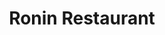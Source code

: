---
layout: place
title: "Ronin Restaurant"
permalink: /ohio/dublin/ronin-restaurant.html
stateAbbr: OH
stateName: Ohio
cityName: Dublin
seo:
  name: "Ronin Restaurant"
  type: Restaurant
  links: http://roninsushiohio.com/
description: "Sashimi, noodles & Japanese entrees in a cheerful space with an eat-at sushi bar & long happy hours. Ronin Restaurant serves delicious sushi in Dublin, Ohio. Try fresh Japanese dishes for a great dining experience. Available for takeout, delivery, lunch, and dinner."
place_id: ChIJ8bV5fBqTOIgR6qizHwWhJOs
photos:
  - name: >-
      places/ChIJ8bV5fBqTOIgR6qizHwWhJOs/photos/AeeoHcJGOtN5ObPOc88Ue5XxcpmpUCdA4BHg_pOeHiD7cSK22_-uiByCFcx82nqpolquUpSsWEawGUoZZMABKvia3CSj6jgeu-IWaultueZOsb7WhalKqHIn31CEYU0nlUkJhDDa9N-Wkkra6DdcukkF7B56l-o2gwaX9alPeoN_hxI8xRx4n82hVogLIkjemW2KwKxWCNJmfSAPL-BsKhgAPi5EOi26QXBfIZ2LK_6jlx9CI-hwQ5Sv0AIqkC2QsIMpgYncNOf3TMceWl5mXGBUVjdH21ZwWZjZz2A-_p5HRNzmCB0RJ4S9xrIZd72Tb8xrv-lIeY5nsD0Tz76if9WxhTlS5RryrF0H0zyGDc2fwU4IP8YTRrSoO13RRfHltreQdNuO9uDTgi1pjjD-N7hPZ3cbcNjFHfUppDw25hwDPDXdR3ix
    widthPx: 480
    heightPx: 640
    authorAttributions:
      - displayName: Makit So
        uri: https://maps.google.com/maps/contrib/108650520592962613150
        photoUri: >-
          https://lh3.googleusercontent.com/a-/ALV-UjWvVWnLSnH5dREJuVv9qhtZ26qaV4__hKIpCA8VeANCBZe9bqU=s100-p-k-no-mo
    flagContentUri: >-
      https://www.google.com/local/imagery/report/?cb_client=maps_api_places.places_api&image_key=!1e10!2sCIHM0ogKEICAgICK9Kzk8wE&hl=en-US
    googleMapsUri: >-
      https://www.google.com/maps/place//data=!3m4!1e2!3m2!1sCIHM0ogKEICAgICK9Kzk8wE!2e10!4m2!3m1!1s0x8838931a7c79b5f1:0xeb24a1051fb3a8ea
  - name: >-
      places/ChIJ8bV5fBqTOIgR6qizHwWhJOs/photos/AeeoHcIDCSJHaHgIQZsRIVNLaTiusNV3vpXLSMGIoOVFHt9X_U0CVVflpyYs8J3S0668dp3PZyDFDooHklH-MbUjjO36dpN77FHCQ7xjieOmsXQQqTKncOoDEsTLhR17FJZlul0b4Vvqa-KlI0EVuNHdZBIRaFuq54gESe3pysmU_2CB9tz4a1H2XfH8ZmqIBr5PqfHkfI5T5kJ1wMcXYWaNpAfWQ7FG3We4joM9lFmwRjh7BQsRGo5kV0Zn9O_7v85eqUPug0W8Am2I7OhrFRCRbSJa0lXlXR5zxjPkQtwViAUZeFerx55inV21eaahBg1lenwHJTc93wKxP1ih7LfcxMfxrZuBO2oFjVCBYwYW0k_bVOI7f9C7sui6FDmncWwpgzg__ZHNsmnhp370f3lHcJuVsF05riWGqM8v3d4icRfljD_n
    widthPx: 4032
    heightPx: 1960
    authorAttributions:
      - displayName: Lucas Alexander
        uri: https://maps.google.com/maps/contrib/105425554462280647532
        photoUri: >-
          https://lh3.googleusercontent.com/a-/ALV-UjUngwlHKIz4QW-u_jBZFRWRhQTDtjXJ_1bd7caXpWJcm4BYulzUsw=s100-p-k-no-mo
    flagContentUri: >-
      https://www.google.com/local/imagery/report/?cb_client=maps_api_places.places_api&image_key=!1e10!2sCIHM0ogKEICAgICEgorq7gE&hl=en-US
    googleMapsUri: >-
      https://www.google.com/maps/place//data=!3m4!1e2!3m2!1sCIHM0ogKEICAgICEgorq7gE!2e10!4m2!3m1!1s0x8838931a7c79b5f1:0xeb24a1051fb3a8ea
  - name: >-
      places/ChIJ8bV5fBqTOIgR6qizHwWhJOs/photos/AeeoHcKdFByCRo42VNi5RZYvhZUKapLl02UUYNeyA2MsWXDSziPp577PxgO5ihnF4rpWhNQ3oxudFAJvZclvxbxOUkWwHeP-hPfukGzbQUzZCJrdnzukcGXjI9PfKSNImFjt9odKskcn9id5Wr6cxbUTH7a3FaPoO10VgpkBmDAVqYwM_TxddJ-pyEHPb0ZPwrFkAgngZl2MpReEhijkGooH6PEuvW8ojg8pqpK-daDXoqHP4HQvMW1YCGEmuJZ3bTJ3lrkydLVI625FVHhLQtFX6bq7KLvPUTlp0tpVE4Mw5FYlZxpw83uIC5jBPn5pYovBxODhNjjH_l5yvOld399Lo1AdwHysbzo5y6Udu50G9v9LX5wLH-QMwxYUVp7ujsLNN95zDvPFz-WyItKFsQduwbAoPRjp4z5bqiIbMA7KJIwjCQ
    widthPx: 4032
    heightPx: 3024
    authorAttributions:
      - displayName: Khalid Abusamieh
        uri: https://maps.google.com/maps/contrib/113859198477928940530
        photoUri: >-
          https://lh3.googleusercontent.com/a/ACg8ocKQ6uvOws66S3bNV6tbpOckD8g2Lo9HW87vTMADzGEvn1m03Tkr=s100-p-k-no-mo
    flagContentUri: >-
      https://www.google.com/local/imagery/report/?cb_client=maps_api_places.places_api&image_key=!1e10!2sCIHM0ogKEICAgICnguHjUA&hl=en-US
    googleMapsUri: >-
      https://www.google.com/maps/place//data=!3m4!1e2!3m2!1sCIHM0ogKEICAgICnguHjUA!2e10!4m2!3m1!1s0x8838931a7c79b5f1:0xeb24a1051fb3a8ea
  - name: >-
      places/ChIJ8bV5fBqTOIgR6qizHwWhJOs/photos/AeeoHcJTSLzPURQfvw7331NDLLI74KWZ3nMGVdPiU11gz1vFKFhTr20MjRqxsTClhWVOX2OKkgq_8C8FhSJp7WT3A5QyLzd-5etPUkWjBn0nyfNOiFuwx1ZUrjZ7QMwHHUlrmFJbsRYx_tYxHSWbqRg2i9PzXikSkzwdv3yDZpIDBT3gaDXzdATY7F-ELU5vALZ-svUdQbXMmkT0Mm-7Ng9bm8KH52fLHMxWAYvziJx0NFb5JpAh2qC0pLzHxoD13ryB4BJd35WhkjJ1-iykby-A9ZUc2wFmiZte64AGWyvFgZB5PdV0IIu_uRLToG7yVApMj5CP5a525slqhJnIYZchbCs0DLiJ6z1H2dxQdxd-DSVZ94H6CHdIQmwXxr8ysGyUFl5fpHcbJ3QLicXf257A-wDPbxbCc0O9eaO7HVIkaH1FD_L1
    widthPx: 4032
    heightPx: 3024
    authorAttributions:
      - displayName: Mariama
        uri: https://maps.google.com/maps/contrib/102137466834048129189
        photoUri: >-
          https://lh3.googleusercontent.com/a-/ALV-UjX5gPdSAmKXyoN3y0prr-OX6-u8lWrMppgiC2P5_ZyLRdPMhBNm=s100-p-k-no-mo
    flagContentUri: >-
      https://www.google.com/local/imagery/report/?cb_client=maps_api_places.places_api&image_key=!1e10!2sCIHM0ogKEICAgICsgOjR2gE&hl=en-US
    googleMapsUri: >-
      https://www.google.com/maps/place//data=!3m4!1e2!3m2!1sCIHM0ogKEICAgICsgOjR2gE!2e10!4m2!3m1!1s0x8838931a7c79b5f1:0xeb24a1051fb3a8ea
  - name: >-
      places/ChIJ8bV5fBqTOIgR6qizHwWhJOs/photos/AeeoHcIeJ9J9uU7H0kjOh5S_wRNWIWSerPXv4nzaKPHO4OXJ-yi_WteGHs5UA80SjyHm6fI2IG5wj4WjdrCYF0QTGhtnGTqkENtj-QxTD2a8lEMfXWEJmhuYxdN_SpcbJWIf5ZxAlSfbQwzenYlLRf_GHKqhZ-KqDxRi_9Nb-2nmfV-b4ki2_MMPt4NEm0VJStEFnXC_S5xB5lp_JA9MLO8Yc5JgYV2kMLz5YHO194e4AHZxgeZpU5zWMM49jB-ZDfDjHTVEdTXGFHhOJwfx2AlIK-L0rsCcrl40U-e5zdviQfk5Xdqj6lnLBJ7dEGwe5dEoX87FXmtw85x1OLB3EVSzgJyiXXW4cYgp-UvRclm3HS3-EXcNgEvG7w1yo96VxtRPNubbuqVayniMx96e2iM2jp_1oDpz_nm6a6jUdxXCDGZsyQ
    widthPx: 3024
    heightPx: 4032
    authorAttributions:
      - displayName: Keaton Sweeney
        uri: https://maps.google.com/maps/contrib/108274781614196433857
        photoUri: >-
          https://lh3.googleusercontent.com/a-/ALV-UjVZmtsg5g7tLcQSN_HY3PvY70Ifrv6xuTW_QvwBfyD6drYNSyXv=s100-p-k-no-mo
    flagContentUri: >-
      https://www.google.com/local/imagery/report/?cb_client=maps_api_places.places_api&image_key=!1e10!2sCIHM0ogKEICAgIDHuZeXWQ&hl=en-US
    googleMapsUri: >-
      https://www.google.com/maps/place//data=!3m4!1e2!3m2!1sCIHM0ogKEICAgIDHuZeXWQ!2e10!4m2!3m1!1s0x8838931a7c79b5f1:0xeb24a1051fb3a8ea
  - name: >-
      places/ChIJ8bV5fBqTOIgR6qizHwWhJOs/photos/AeeoHcIRUv4QnMcqAB0RW38gJbjhVgmmqgL2EzEbl2s7MkgE74PTcnCRe6Pv79NoSe-WyDNUaRAYf7G3HjuMNZtDU8eqMrO8EtPMZ2oD2PGwGOL816ZEwlb9_fmsFqmcr8nyphV2_2VqFsL0UKuiaR5r-4J2AO6GJP096dDqrx5D1fHNpZguqxG2MVO0onT0-iEc5dp_QA4odYYnmo5Ugz7t0tmpfUt6m-Yt_qnuufZh0BAAH4hjdh2dgiKynDXhkVckNJPrzwci0oR44Lr7a5uoz7sUIh_FOdgssnMoEID_5CJAInmbrbpHgw5Omi3o2z_PTRmF9l3oRmTDhdew3X0iWTsR5MNxMjJJ6beKZV7m0h420ArLbNrlUKns4wI3zmdos_Qm02XQKB09_LZfptqnfZJOjJ8Gmx1_niDPArIy718FuA
    widthPx: 4000
    heightPx: 2252
    authorAttributions:
      - displayName: Brian Hall
        uri: https://maps.google.com/maps/contrib/113200623918103333231
        photoUri: >-
          https://lh3.googleusercontent.com/a/ACg8ocJa5iJqpQHAzD-h_jApYcZrYcjS0RaEdD6d9iI551myorIP3A=s100-p-k-no-mo
    flagContentUri: >-
      https://www.google.com/local/imagery/report/?cb_client=maps_api_places.places_api&image_key=!1e10!2sCIHM0ogKEICAgICV9ZfDIw&hl=en-US
    googleMapsUri: >-
      https://www.google.com/maps/place//data=!3m4!1e2!3m2!1sCIHM0ogKEICAgICV9ZfDIw!2e10!4m2!3m1!1s0x8838931a7c79b5f1:0xeb24a1051fb3a8ea
  - name: >-
      places/ChIJ8bV5fBqTOIgR6qizHwWhJOs/photos/AeeoHcKTptaF-37IuYIWZmqeoR8L1nG8oTP0Gxb5bnttmrWd1PoEAik94APJzwXqr-cHpohlc1DvnlPd-Gnq2lkXTV7N3iIXPjPfa_WXx-xpDxAujN0rgZHKFr5dGYc9laCmA49Fy-_gKlqzqZee3sNN5KfVdm9fukk5Xp5AhwFGCfPA7mcsjqzm7Q5AAg18W72O8RlE7rGaWCCjG68v66AeqsAYSYPzhlFpmp82v8PO0WJP2ZDp6CIf4tS9IkP1pkM-_HdHDRGaSXfO0qlVLR1X-4vIbiml7FmrfFqVzJm0ukcZAQnorbAsdbZeqeYabOYrMAQg-BQWyYhgR8a9ta7z5tl2S1Lh1gCMvLVYdvqi50lmKTUyMpy62-gstcun5FnvTD8RbJ1jN9Rc1AuaOj_7_Dsru6oXnWA6Oo4bQAUP6dlG6w
    widthPx: 3024
    heightPx: 4032
    authorAttributions:
      - displayName: Amadou Niane
        uri: https://maps.google.com/maps/contrib/117184776658452574338
        photoUri: >-
          https://lh3.googleusercontent.com/a-/ALV-UjUGU8KmHWgZRgCZ6a3hF6hQ1xZUYcLFvaRU7DUDfIcZgQT4Fesf=s100-p-k-no-mo
    flagContentUri: >-
      https://www.google.com/local/imagery/report/?cb_client=maps_api_places.places_api&image_key=!1e10!2sCIHM0ogKEICAgICFk-bsYw&hl=en-US
    googleMapsUri: >-
      https://www.google.com/maps/place//data=!3m4!1e2!3m2!1sCIHM0ogKEICAgICFk-bsYw!2e10!4m2!3m1!1s0x8838931a7c79b5f1:0xeb24a1051fb3a8ea
  - name: >-
      places/ChIJ8bV5fBqTOIgR6qizHwWhJOs/photos/AeeoHcJiTAqvvynxnXEFilH5knAnmMMuhodHP3uyDNWc2CKRx-2gR5IHTUVak_l13kW0L5QrEHPalKyJIzJPh6XF59a1u3VhdT1uyhwv3mp1MCR9gOxYu5cTVbAk0QliKVjYcHDhWFo2vC3Bfp76hckvlWy_3tSS4KrHNtdO5l1d9qg6jI2vuUmRbZB8WZAirKO9HSnli-uWdL6dUu9CIucQThkv1HWxhUt01JTfkUUdpYmFx-PHsSdvrWZfZRaCf4ztFWxzQz5ZOupgWl7jGjdjp8ycTBgOui4QUu9hLfCc7v21nMusQZFXiWYK7mdS7UYjuF_Hhy3i7EOC5AfkTy7pF4XIy8cg13tlJRXbEv_JynE8wkpQVhgZZyc8_SxD6vLh7typ9x5j-oG5ytidbm85s311sxCUHpewuzPdGaMf4D7yow
    widthPx: 4080
    heightPx: 3072
    authorAttributions:
      - displayName: Beth Gasser
        uri: https://maps.google.com/maps/contrib/108212032967073679774
        photoUri: >-
          https://lh3.googleusercontent.com/a-/ALV-UjVT7XHsE1OofjLd78Kc2NfgGvcuu7MbKkUOs-NEi3yZ2EZcz01kNw=s100-p-k-no-mo
    flagContentUri: >-
      https://www.google.com/local/imagery/report/?cb_client=maps_api_places.places_api&image_key=!1e10!2sCIHM0ogKEICAgICpiZP7fg&hl=en-US
    googleMapsUri: >-
      https://www.google.com/maps/place//data=!3m4!1e2!3m2!1sCIHM0ogKEICAgICpiZP7fg!2e10!4m2!3m1!1s0x8838931a7c79b5f1:0xeb24a1051fb3a8ea
  - name: >-
      places/ChIJ8bV5fBqTOIgR6qizHwWhJOs/photos/AeeoHcJ1XFJGCtxHyUpjNT6Z4RWTMsx4pMWxgEv2dVYyYja-lq3jg1Y072dlVDI7FK8rNcU9kpeAuPxKwSt1GbkEbpm3xIRURNjcuYuCnJ25jAqfG_oR0uHlrKYitvXBzWO0lm-n3kOIfD727g3Dze90YQWhNMzVe2x1Dcl7DrECPZtU4w-KM4oNSIiu-nO0wdHntppDd9vLYi53iep41NUJ3QcVCNv4qJbo0XkD99hoxGBJXiwKsgchY_ftVuoi74qng2zoc9AGjg06fKSznonL395aSJYwlorO6K6EKAfrWiMN_yK_IEAJvu0j5Fmf5HNVrQKSR5G5TNaKMoiN--vHsvkKIuueY1-lMXSQZlRijl9YO69ouRY7x58WNCTZ8FIZuwXkzwyuT24TotICkknnn7uWD43dObqTDEIGx5RRem8aEdjs
    widthPx: 4080
    heightPx: 3072
    authorAttributions:
      - displayName: Beth Gasser
        uri: https://maps.google.com/maps/contrib/108212032967073679774
        photoUri: >-
          https://lh3.googleusercontent.com/a-/ALV-UjVT7XHsE1OofjLd78Kc2NfgGvcuu7MbKkUOs-NEi3yZ2EZcz01kNw=s100-p-k-no-mo
    flagContentUri: >-
      https://www.google.com/local/imagery/report/?cb_client=maps_api_places.places_api&image_key=!1e10!2sCIHM0ogKEICAgICpiZP73gE&hl=en-US
    googleMapsUri: >-
      https://www.google.com/maps/place//data=!3m4!1e2!3m2!1sCIHM0ogKEICAgICpiZP73gE!2e10!4m2!3m1!1s0x8838931a7c79b5f1:0xeb24a1051fb3a8ea
  - name: >-
      places/ChIJ8bV5fBqTOIgR6qizHwWhJOs/photos/AeeoHcKCSSfRn7qXhWselh8NBeCU7S-d9l9PyRbPnMToogqA7yYqIv9D7CzPP9KzNnHZZD_0UsLNqlIu8jZjy2hoO0PxyIMBjaEkFkpMwAKaOy4pF5RsiGC9N8Yd6leVIaV29fOXAOp8IhiO9Bhgrv2I_FMjsBuwZn0KcG9pRsxxbWh01oDF8Aq3uC0yVeZTeVGUYwKICdVn0XSj0xVHCuWinDSArfOV3OFbjj33Q-qZxN5YOmiUNk9BDF75ca77GCdbWd9vg53UDrzDfp1OTPuVqr9DyoTcVAt9ZgDSuFtC0ZtY5hPHmZ8p5KZ0kdJenBtwjvBoHtSiLrMy6ARlWE1PosjEMw4NgqmUndmyiF52uCxeu4X_x78W6QXFTkoAf118-uy9ogpxvfAGTQjBtcTY5CDQaQ5p4hyd5p08AHD4S6gyndoF
    widthPx: 4032
    heightPx: 2268
    authorAttributions:
      - displayName: Nathan Edwards
        uri: https://maps.google.com/maps/contrib/107027521872451172620
        photoUri: >-
          https://lh3.googleusercontent.com/a/ACg8ocIFVNSSrwZypXXiBRXdjdn_ZDhyUrBrA5KZaZu9lLjWqn5Rmw=s100-p-k-no-mo
    flagContentUri: >-
      https://www.google.com/local/imagery/report/?cb_client=maps_api_places.places_api&image_key=!1e10!2sCIHM0ogKEICAgIDNkP3pvwE&hl=en-US
    googleMapsUri: >-
      https://www.google.com/maps/place//data=!3m4!1e2!3m2!1sCIHM0ogKEICAgIDNkP3pvwE!2e10!4m2!3m1!1s0x8838931a7c79b5f1:0xeb24a1051fb3a8ea
address: 6100 Parkcenter Cir, Dublin, OH 43017, USA
street: 6100 Parkcenter Cir
city: Dublin
state: OH
zip: '43017'
country: USA
neighborhood: Tuttle
latitude: '40.077520'
longitude: '-83.131787'
accessibility_options:
  wheelchairAccessibleParking: true
  wheelchairAccessibleEntrance: true
  wheelchairAccessibleRestroom: true
  wheelchairAccessibleSeating: true
business_status: OPERATIONAL
name: Ronin Restaurant
google_maps_links:
  directionsUri: >-
    https://www.google.com/maps/dir//''/data=!4m7!4m6!1m1!4e2!1m2!1m1!1s0x8838931a7c79b5f1:0xeb24a1051fb3a8ea!3e0
  placeUri: https://maps.google.com/?cid=16943844741453424874
  writeAReviewUri: >-
    https://www.google.com/maps/place//data=!4m3!3m2!1s0x8838931a7c79b5f1:0xeb24a1051fb3a8ea!12e1
  reviewsUri: >-
    https://www.google.com/maps/place//data=!4m4!3m3!1s0x8838931a7c79b5f1:0xeb24a1051fb3a8ea!9m1!1b1
  photosUri: >-
    https://www.google.com/maps/place//data=!4m3!3m2!1s0x8838931a7c79b5f1:0xeb24a1051fb3a8ea!10e5
primary_type: Sushi Restaurant
opening_hours:
  regular: null
  current: null
secondary_opening_hours:
  regular:
    weekdayDescriptions: null
    type: null
  current:
    weekdayDescriptions: null
    type: null
phone: (614) 389-5866
price_level: PRICE_LEVEL_MODERATE
price_range: $10 &ndash; $20
rating: '4.4'
rating_count: 523
website: http://roninsushiohio.com/
reviews:
  - name: >-
      places/ChIJ8bV5fBqTOIgR6qizHwWhJOs/reviews/ChdDSUhNMG9nS0VJQ0FnSUNwaVpQNXRBRRAB
    relativePublishTimeDescription: a year ago
    rating: 5
    text:
      text: >-
        Wow! I loved the vegetable curry and rice. Very fresh and flavorful with
        some good spice. Hot and sour soup was a delightful surprise, as I can
        be picky that this soup is done well. It was very good! I appreciated
        the outdoor patio seating, and service was very friendly. Highly
        recommend.
      languageCode: en
    originalText:
      text: >-
        Wow! I loved the vegetable curry and rice. Very fresh and flavorful with
        some good spice. Hot and sour soup was a delightful surprise, as I can
        be picky that this soup is done well. It was very good! I appreciated
        the outdoor patio seating, and service was very friendly. Highly
        recommend.
      languageCode: en
    authorAttribution:
      displayName: Beth Gasser
      uri: https://www.google.com/maps/contrib/108212032967073679774/reviews
      photoUri: >-
        https://lh3.googleusercontent.com/a-/ALV-UjVT7XHsE1OofjLd78Kc2NfgGvcuu7MbKkUOs-NEi3yZ2EZcz01kNw=s128-c0x00000000-cc-rp-mo-ba6
    publishTime: '2023-08-06T01:21:05.674008Z'
    flagContentUri: >-
      https://www.google.com/local/review/rap/report?postId=ChdDSUhNMG9nS0VJQ0FnSUNwaVpQNXRBRRAB&d=17924085&t=1
    googleMapsUri: >-
      https://www.google.com/maps/reviews/data=!4m6!14m5!1m4!2m3!1sChdDSUhNMG9nS0VJQ0FnSUNwaVpQNXRBRRAB!2m1!1s0x8838931a7c79b5f1:0xeb24a1051fb3a8ea
  - name: >-
      places/ChIJ8bV5fBqTOIgR6qizHwWhJOs/reviews/ChdDSUhNMG9nS0VJQ0FnSUNQMDZ1MHFnRRAB
    relativePublishTimeDescription: 4 months ago
    rating: 3
    text:
      text: >-
        Stick to the sushi and it is great!


        Today I wanted to grab something for lunch and wasn't feeling like sushi
        this time so I went for the pad thai which was a mistake. The pad thai
        tasted like ketchup and was just not good. Super disappointed because
        this place is so great otherwise so I will be sticking to the sushi in
        the future!
      languageCode: en
    originalText:
      text: >-
        Stick to the sushi and it is great!


        Today I wanted to grab something for lunch and wasn't feeling like sushi
        this time so I went for the pad thai which was a mistake. The pad thai
        tasted like ketchup and was just not good. Super disappointed because
        this place is so great otherwise so I will be sticking to the sushi in
        the future!
      languageCode: en
    authorAttribution:
      displayName: Emily Ross
      uri: https://www.google.com/maps/contrib/104374926591901559279/reviews
      photoUri: >-
        https://lh3.googleusercontent.com/a-/ALV-UjX1HzPl2GBIOnXhgQKZNZgeKw6KACV-cGbx83MGT6sQQ1bQTxOj2A=s128-c0x00000000-cc-rp-mo-ba4
    publishTime: '2024-11-27T19:37:05.554105Z'
    flagContentUri: >-
      https://www.google.com/local/review/rap/report?postId=ChdDSUhNMG9nS0VJQ0FnSUNQMDZ1MHFnRRAB&d=17924085&t=1
    googleMapsUri: >-
      https://www.google.com/maps/reviews/data=!4m6!14m5!1m4!2m3!1sChdDSUhNMG9nS0VJQ0FnSUNQMDZ1MHFnRRAB!2m1!1s0x8838931a7c79b5f1:0xeb24a1051fb3a8ea
  - name: >-
      places/ChIJ8bV5fBqTOIgR6qizHwWhJOs/reviews/ChdDSUhNMG9nS0VJQ0FnSUNubklHb25RRRAB
    relativePublishTimeDescription: 6 months ago
    rating: 5
    text:
      text: >-
        I literally come here almost every week for the unbeatable lunch
        specials! Good specialty rolls too.
      languageCode: en
    originalText:
      text: >-
        I literally come here almost every week for the unbeatable lunch
        specials! Good specialty rolls too.
      languageCode: en
    authorAttribution:
      displayName: Khalid Abusamieh
      uri: https://www.google.com/maps/contrib/113859198477928940530/reviews
      photoUri: >-
        https://lh3.googleusercontent.com/a/ACg8ocKQ6uvOws66S3bNV6tbpOckD8g2Lo9HW87vTMADzGEvn1m03Tkr=s128-c0x00000000-cc-rp-mo-ba3
    publishTime: '2024-09-24T04:12:41.886630Z'
    flagContentUri: >-
      https://www.google.com/local/review/rap/report?postId=ChdDSUhNMG9nS0VJQ0FnSUNubklHb25RRRAB&d=17924085&t=1
    googleMapsUri: >-
      https://www.google.com/maps/reviews/data=!4m6!14m5!1m4!2m3!1sChdDSUhNMG9nS0VJQ0FnSUNubklHb25RRRAB!2m1!1s0x8838931a7c79b5f1:0xeb24a1051fb3a8ea
  - name: >-
      places/ChIJ8bV5fBqTOIgR6qizHwWhJOs/reviews/ChdDSUhNMG9nS0VJQ0FnSUROa04yWHlRRRAB
    relativePublishTimeDescription: a year ago
    rating: 5
    text:
      text: >-
        These guys are the best around. We come here often for lunch. All of
        their food is delicious and well prepared. Prepared with love. Most
        authentic around Columbus.

        Can't wait to go back.
      languageCode: en
    originalText:
      text: >-
        These guys are the best around. We come here often for lunch. All of
        their food is delicious and well prepared. Prepared with love. Most
        authentic around Columbus.

        Can't wait to go back.
      languageCode: en
    authorAttribution:
      displayName: Nathan Edwards
      uri: https://www.google.com/maps/contrib/107027521872451172620/reviews
      photoUri: >-
        https://lh3.googleusercontent.com/a/ACg8ocIFVNSSrwZypXXiBRXdjdn_ZDhyUrBrA5KZaZu9lLjWqn5Rmw=s128-c0x00000000-cc-rp-mo
    publishTime: '2024-01-19T23:12:59.224614Z'
    flagContentUri: >-
      https://www.google.com/local/review/rap/report?postId=ChdDSUhNMG9nS0VJQ0FnSUROa04yWHlRRRAB&d=17924085&t=1
    googleMapsUri: >-
      https://www.google.com/maps/reviews/data=!4m6!14m5!1m4!2m3!1sChdDSUhNMG9nS0VJQ0FnSUROa04yWHlRRRAB!2m1!1s0x8838931a7c79b5f1:0xeb24a1051fb3a8ea
  - name: >-
      places/ChIJ8bV5fBqTOIgR6qizHwWhJOs/reviews/ChdDSUhNMG9nS0VJQ0FnSUNfc1lpSi1nRRAB
    relativePublishTimeDescription: 2 months ago
    rating: 2
    text:
      text: >-
        We ordered two speciality rolls; one was the Vegas roll which was
        supposed to be raw salmon but they deep fried it too long it cooked
        everything inside so the salmon was fully cooked / the other one had a
        bizarre cilantro sauce and so much cracker pepper around the fish we
        couldn’t eat it. We then got what was a “safe” choice and ordered a
        standard spicy tuna. The tuna was completely shredded almost like canned
        tuna…. their raw tuna isn’t real whole cubes that you typically see in
        sushi but completely shredded and soggy. The spicy tuna roll was also
        rolled in wet HOT rice so it wasn’t even a cold roll like it was
        supposed to be. We couldn’t even finish the rolls we ordered, just got
        the bill and left.


        This was our first date restaurant 12 years ago and I hate to admit that
        their sushi has gone hill. It’s not like it used to be. Sadly won’t be
        returning.
      languageCode: en
    originalText:
      text: >-
        We ordered two speciality rolls; one was the Vegas roll which was
        supposed to be raw salmon but they deep fried it too long it cooked
        everything inside so the salmon was fully cooked / the other one had a
        bizarre cilantro sauce and so much cracker pepper around the fish we
        couldn’t eat it. We then got what was a “safe” choice and ordered a
        standard spicy tuna. The tuna was completely shredded almost like canned
        tuna…. their raw tuna isn’t real whole cubes that you typically see in
        sushi but completely shredded and soggy. The spicy tuna roll was also
        rolled in wet HOT rice so it wasn’t even a cold roll like it was
        supposed to be. We couldn’t even finish the rolls we ordered, just got
        the bill and left.


        This was our first date restaurant 12 years ago and I hate to admit that
        their sushi has gone hill. It’s not like it used to be. Sadly won’t be
        returning.
      languageCode: en
    authorAttribution:
      displayName: Courtney Yurt
      uri: https://www.google.com/maps/contrib/108473214050284611577/reviews
      photoUri: >-
        https://lh3.googleusercontent.com/a-/ALV-UjWFZ7LJuNz9yGvVrm2OQ16maz3JiWu3wsnpqqMsUwkk1HdzcK_c=s128-c0x00000000-cc-rp-mo
    publishTime: '2025-01-17T01:24:43.797539Z'
    flagContentUri: >-
      https://www.google.com/local/review/rap/report?postId=ChdDSUhNMG9nS0VJQ0FnSUNfc1lpSi1nRRAB&d=17924085&t=1
    googleMapsUri: >-
      https://www.google.com/maps/reviews/data=!4m6!14m5!1m4!2m3!1sChdDSUhNMG9nS0VJQ0FnSUNfc1lpSi1nRRAB!2m1!1s0x8838931a7c79b5f1:0xeb24a1051fb3a8ea
parking_options:
  freeParkingLot: true
  freeStreetParking: true
  valetParking: false
payment_options:
  acceptsCreditCards: true
  acceptsDebitCards: true
  acceptsCashOnly: false
  acceptsNfc: true
allow_dogs: null
curbside_pickup: null
delivery: true
dine_in: true
good_for_children: null
good_for_groups: true
good_for_sports: null
live_music: false
menu_for_children: null
outdoor_seating: true
reservable: true
restroom: true
serves_beer: true
serves_breakfast: false
serves_brunch: false
serves_cocktails: true
serves_coffee: true
serves_dinner: true
serves_dessert: true
serves_lunch: true
serves_vegetarian_food: true
serves_wine: true
takeout: true
summary: >-
  Sashimi, noodles & Japanese entrees in a cheerful space with an eat-at sushi
  bar & long happy hours.

---